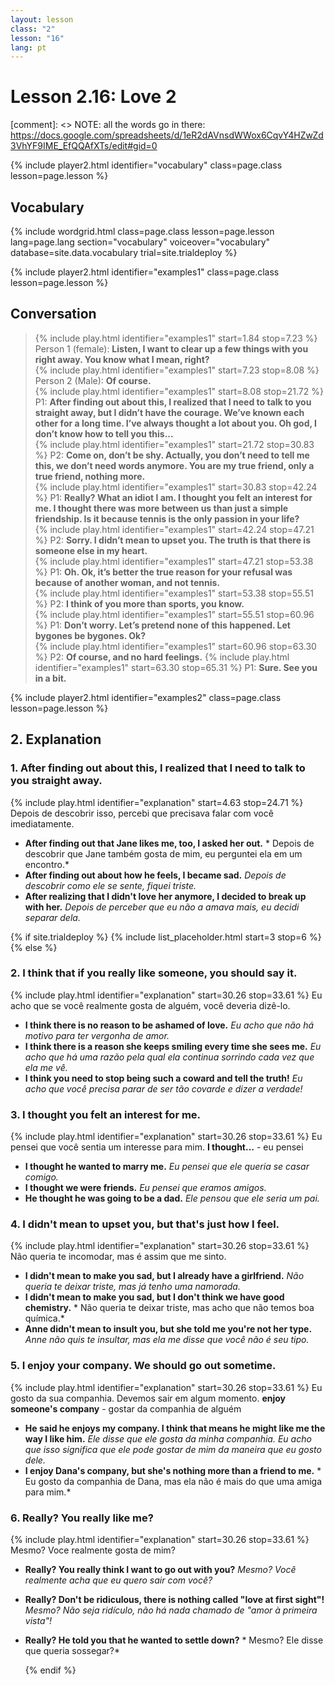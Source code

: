 ```yaml
---
layout: lesson
class: "2"
lesson: "16"
lang: pt
---
```



# Lesson 2.16: Love 2

[comment]: <> NOTE: all the words go in there: https://docs.google.com/spreadsheets/d/1eR2dAVnsdWWox6CqvY4HZwZd3VhYF9IME_EfQQAfXTs/edit#gid=0

{% include player2.html identifier="vocabulary" class=page.class lesson=page.lesson %}
## Vocabulary 


{% include wordgrid.html 
		class=page.class 
		lesson=page.lesson 
		lang=page.lang
		section="vocabulary"
		voiceover="vocabulary"
		database=site.data.vocabulary 
		trial=site.trialdeploy %}
	


{% include player2.html identifier="examples1" class=page.class lesson=page.lesson %}

## Conversation

> {% include play.html identifier="examples1" start=1.84 stop=7.23 %} Person 1 (female): **Listen, I want to clear up a few things with you right away. You know what I mean, right?**     
> {% include play.html identifier="examples1" start=7.23 stop=8.08 %} Person 2 (Male): **Of course.**     
> {% include play.html identifier="examples1" start=8.08 stop=21.72 %} P1: **After finding out about this, I realized that I need to talk to you straight away, but I didn’t have the courage. We’ve known each other for a long time. I’ve always thought a lot about you. Oh god, I don’t know how to tell you this...**  
> {% include play.html identifier="examples1" start=21.72 stop=30.83 %} P2: **Come on, don’t be shy. Actually, you don’t need to tell me this, we don’t need words anymore. You are my true friend, only a true friend, nothing more.**  
> {% include play.html identifier="examples1" start=30.83 stop=42.24 %} P1: **Really? What an idiot I am. I thought you felt an interest for me. I thought there was more between us than just a simple friendship. Is it because tennis is the only passion in your life?**  
> {% include play.html identifier="examples1" start=42.24 stop=47.21 %} P2: **Sorry. I didn’t mean to upset you. The truth is that there is someone else in my heart.**  
> {% include play.html identifier="examples1" start=47.21 stop=53.38 %} P1: **Oh. Ok, it’s better the true reason for your refusal was because of another woman, and not tennis.**    
> {% include play.html identifier="examples1" start=53.38 stop=55.51 %} P2: **I think of you more than sports, you know.**  
> {% include play.html identifier="examples1" start=55.51 stop=60.96 %} P1: **Don’t worry. Let’s pretend none of this happened. Let bygones be bygones. Ok?**    
> {% include play.html identifier="examples1" start=60.96 stop=63.30 %} P2: **Of course, and no hard feelings.**
> {% include play.html identifier="examples1" start=63.30 stop=65.31 %} P1: **Sure. See you in a bit.**    


{% include player2.html identifier="examples2" class=page.class lesson=page.lesson %}

## 2. Explanation
### 1. After finding out about this, I realized that I need to talk to you straight away.
{% include play.html identifier="explanation" start=4.63 stop=24.71 %}
Depois de descobrir isso, percebi que precisava falar com você imediatamente.
- **After finding out that Jane likes me, too, I asked her out.** *
Depois de descobrir que Jane também gosta de mim, eu perguntei ela em um encontro.*
- **After finding out about how he feels, I became sad.** *Depois de descobrir como ele se sente, fiquei triste.*
- **After realizing that I didn't love her anymore, I decided to break up with her.** *Depois de perceber que eu não a amava mais, eu decidi separar dela.*


{% if site.trialdeploy %}
  {% include list_placeholder.html start=3 stop=6 %}
  {% else %}


### 2. I think that if you really like someone, you should say it.
{% include play.html identifier="explanation" start=30.26 stop=33.61 %}
Eu acho que se você realmente gosta de alguém, você deveria dizê-lo. 

- **I think there is no reason to be ashamed of love.** *Eu acho que não há motivo para ter vergonha de amor.*
- **I think there is a reason she keeps smiling every time she sees me.** *Eu acho que há uma razão pela qual ela continua sorrindo cada vez que ela me vê.*
- **I think you need to stop being such a coward and tell the truth!** *Eu acho que você precisa parar de ser tão covarde e dizer a verdade!*

### 3.  I thought you felt an interest for me.
{% include play.html identifier="explanation" start=30.26 stop=33.61 %}
Eu pensei que você sentia um interesse para mim.
**I thought...** - eu pensei

- **I thought he wanted to marry me.** *Eu pensei que ele queria se casar comigo.*
- **I thought we were friends.** *Eu pensei que eramos amigos.*
- **He thought he was going to be a dad.** *Ele pensou que ele seria um pai.*

### 4. I didn't mean to upset you, but that's just how I feel.
{% include play.html identifier="explanation" start=30.26 stop=33.61 %}
Não queria te incomodar, mas é assim que me sinto.

- **I didn't mean to make you sad, but I already have a girlfriend.** *Não queria te deixar triste, mas já tenho uma namorada.*
- **I didn't mean to make you sad, but I don't think we have good chemistry.** *
Não queria te deixar triste, mas acho que não temos boa química.*
- **Anne didn't mean to insult you, but she told me you're not her type.** *Anne não quis te insultar, mas ela me disse que você não é seu tipo.*

### 5. I enjoy your company. We should go out sometime.
{% include play.html identifier="explanation" start=30.26 stop=33.61 %}
Eu gosto da sua companhia. Devemos sair em algum momento.
**enjoy someone's company** - gostar da companhia de alguém 

- **He said he enjoys my company. I think that means he might like me the way I like him.** *Ele disse que ele gosta da minha companhia. Eu acho que isso significa que ele pode gostar de mim da maneira que eu gosto dele.*
- **I enjoy Dana's company, but she's nothing more than a friend to me.** *
Eu gosto da companhia de Dana, mas ela não é mais do que uma amiga para mim.* 


### 6. Really? You really like me?
{% include play.html identifier="explanation" start=30.26 stop=33.61 %}
Mesmo? Voce realmente gosta de mim?
- **Really? You really think I want to go out with you?** *Mesmo? Você realmente acha que eu quero sair com você?*
- **Really? Don't be ridiculous, there is nothing called "love at first sight"!** *Mesmo? Não seja ridículo, não há nada chamado de "amor à primeira vista"!*
- **Really? He told you that he wanted to settle down?** *
Mesmo? Ele disse que queria sossegar?*

  {% endif %}
